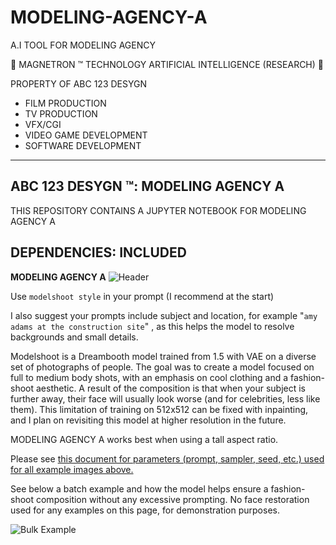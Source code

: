 # MODELING-AGENCY-A
A.I TOOL FOR MODELING AGENCY

🤖 MAGNETRON ™ TECHNOLOGY ARTIFICIAL INTELLIGENCE (RESEARCH) 🤖

PROPERTY OF ABC 123 DESYGN


- FILM PRODUCTION
- TV PRODUCTION
- VFX/CGI
- VIDEO GAME DEVELOPMENT
- SOFTWARE DEVELOPMENT

------------------------------------------------

## ABC 123 DESYGN ™: MODELING AGENCY A

THIS REPOSITORY CONTAINS A JUPYTER NOTEBOOK FOR MODELING AGENCY A

DEPENDENCIES: INCLUDED
------------------------------------------------

**MODELING AGENCY A**
![Header](https://huggingface.co/wavymulder/modelshoot/resolve/main/images/page1.jpg)

Use `modelshoot style` in your prompt (I recommend at the start)

I also suggest your prompts include subject and location, for example "`amy adams at the construction site`" , as this helps the model to resolve backgrounds and small details.

Modelshoot is a Dreambooth model trained from 1.5 with VAE on a diverse set of photographs of people. The goal was to create a model focused on full to medium body shots, with an emphasis on cool clothing and a fashion-shoot aesthetic. A result of the composition is that when your subject is further away, their face will usually look worse (and for celebrities, less like them). This limitation of training on 512x512 can be fixed with inpainting, and I plan on revisiting this model at higher resolution in the future.

MODELING AGENCY A works best when using a tall aspect ratio.


Please see [this document for parameters (prompt, sampler, seed, etc.) used for all example images above.](https://huggingface.co/wavymulder/modelshoot/resolve/main/parameters_for_samples.txt)

See below a batch example and how the model helps ensure a fashion-shoot composition without any excessive prompting. No face restoration used for any examples on this page, for demonstration purposes.

![Bulk Example](https://huggingface.co/wavymulder/modelshoot/resolve/main/images/page2.jpg)

